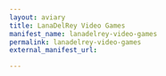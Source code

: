 ```yaml
---
layout: aviary
title: LanaDelRey Video Games
manifest_name: lanadelrey-video-games
permalink: lanadelrey-video-games
external_manifest_url: 

---
```

<!-- Add an essay or interpretive material below this line,
using HTML or markdown.  Do not modify this file above this line -->
